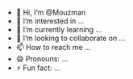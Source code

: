 - 👋 Hi, I’m @Mouzman
- 👀 I’m interested in ...
- 🌱 I’m currently learning ...
- 💞️ I’m looking to collaborate on ...
- 📫 How to reach me ...
- 😄 Pronouns: ...
- ⚡ Fun fact: ...

<!---
Mouzman/Mouzman is a ✨ special ✨ repository because its `README.md` (this file) appears on your GitHub profile.
You can click the Preview link to take a look at your changes.
--->
